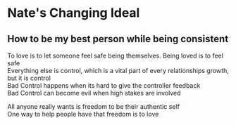 # Nate's Changing Ideal
## How to be my best person while being consistent

To love is to let someone feel safe being themselves. Being loved is to feel safe  
Everything else is control, which is a vital part of every relationships growth, but it is control  
Bad Control happens when its hard to give the controller feedback  
Bad Control can become evil when high stakes are involved  

All anyone really wants is freedom to be their authentic self  
One way to help people have that freedom is to love
